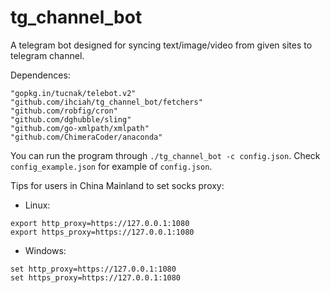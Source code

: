 # tg_channel_bot

A telegram bot designed for syncing text/image/video from given sites to telegram channel.

Dependences:

```
"gopkg.in/tucnak/telebot.v2"
"github.com/ihciah/tg_channel_bot/fetchers"
"github.com/robfig/cron"
"github.com/dghubble/sling"
"github.com/go-xmlpath/xmlpath"
"github.com/ChimeraCoder/anaconda"
```




You can run the program through `./tg_channel_bot -c config.json`. Check `config_example.json` for example of `config.json`.

Tips for users in China Mainland to set socks proxy:
- Linux:
```
export http_proxy=https://127.0.0.1:1080
export https_proxy=https://127.0.0.1:1080
```

- Windows:
```
set http_proxy=https://127.0.0.1:1080
set https_proxy=https://127.0.0.1:1080
```
